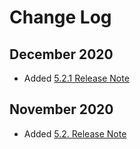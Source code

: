 [title]: # (Change Log)
[tags]: # (change log)
[priority]: # (1100)
# Change Log

## December 2020

* Added [5.2.1 Release Note](5.2.1.md)

## November 2020

* Added [5.2. Release Note](5.2.md)
